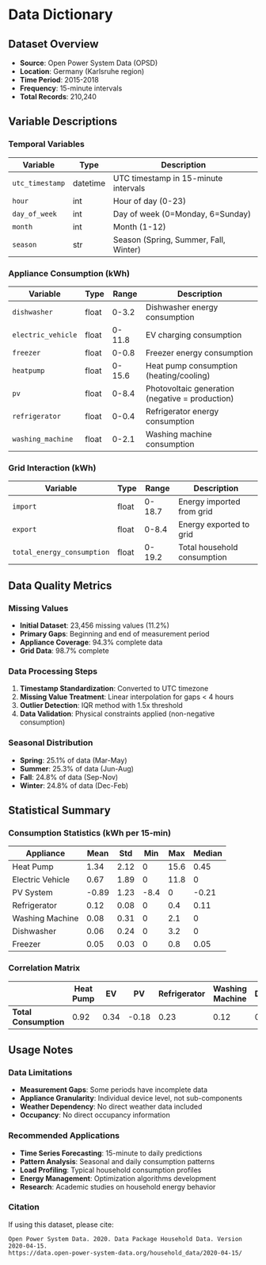 # Data Dictionary

## Dataset Overview

- **Source**: Open Power System Data (OPSD)
- **Location**: Germany (Karlsruhe region)
- **Time Period**: 2015-2018
- **Frequency**: 15-minute intervals
- **Total Records**: 210,240

## Variable Descriptions

### Temporal Variables

| Variable        | Type     | Description                           |
| --------------- | -------- | ------------------------------------- |
| `utc_timestamp` | datetime | UTC timestamp in 15-minute intervals  |
| `hour`          | int      | Hour of day (0-23)                    |
| `day_of_week`   | int      | Day of week (0=Monday, 6=Sunday)      |
| `month`         | int      | Month (1-12)                          |
| `season`        | str      | Season (Spring, Summer, Fall, Winter) |

### Appliance Consumption (kWh)

| Variable           | Type  | Range  | Description                                     |
| ------------------ | ----- | ------ | ----------------------------------------------- |
| `dishwasher`       | float | 0-3.2  | Dishwasher energy consumption                   |
| `electric_vehicle` | float | 0-11.8 | EV charging consumption                         |
| `freezer`          | float | 0-0.8  | Freezer energy consumption                      |
| `heatpump`         | float | 0-15.6 | Heat pump consumption (heating/cooling)         |
| `pv`               | float | 0-8.4  | Photovoltaic generation (negative = production) |
| `refrigerator`     | float | 0-0.4  | Refrigerator energy consumption                 |
| `washing_machine`  | float | 0-2.1  | Washing machine consumption                     |

### Grid Interaction (kWh)

| Variable                   | Type  | Range  | Description                 |
| -------------------------- | ----- | ------ | --------------------------- |
| `import`                   | float | 0-18.7 | Energy imported from grid   |
| `export`                   | float | 0-8.4  | Energy exported to grid     |
| `total_energy_consumption` | float | 0-19.2 | Total household consumption |

## Data Quality Metrics

### Missing Values

- **Initial Dataset**: 23,456 missing values (11.2%)
- **Primary Gaps**: Beginning and end of measurement period
- **Appliance Coverage**: 94.3% complete data
- **Grid Data**: 98.7% complete

### Data Processing Steps

1. **Timestamp Standardization**: Converted to UTC timezone
2. **Missing Value Treatment**: Linear interpolation for gaps < 4 hours
3. **Outlier Detection**: IQR method with 1.5x threshold
4. **Data Validation**: Physical constraints applied (non-negative consumption)

### Seasonal Distribution

- **Spring**: 25.1% of data (Mar-May)
- **Summer**: 25.3% of data (Jun-Aug)
- **Fall**: 24.8% of data (Sep-Nov)
- **Winter**: 24.8% of data (Dec-Feb)

## Statistical Summary

### Consumption Statistics (kWh per 15-min)

| Appliance        | Mean  | Std  | Min  | Max  | Median |
| ---------------- | ----- | ---- | ---- | ---- | ------ |
| Heat Pump        | 1.34  | 2.12 | 0    | 15.6 | 0.45   |
| Electric Vehicle | 0.67  | 1.89 | 0    | 11.8 | 0      |
| PV System        | -0.89 | 1.23 | -8.4 | 0    | -0.21  |
| Refrigerator     | 0.12  | 0.08 | 0    | 0.4  | 0.11   |
| Washing Machine  | 0.08  | 0.31 | 0    | 2.1  | 0      |
| Dishwasher       | 0.06  | 0.24 | 0    | 3.2  | 0      |
| Freezer          | 0.05  | 0.03 | 0    | 0.8  | 0.05   |

### Correlation Matrix

|                       | Heat Pump | EV   | PV    | Refrigerator | Washing Machine | Dishwasher | Freezer |
| --------------------- | --------- | ---- | ----- | ------------ | --------------- | ---------- | ------- |
| **Total Consumption** | 0.92      | 0.34 | -0.18 | 0.23         | 0.12            | 0.08       | 0.15    |

## Usage Notes

### Data Limitations

- **Measurement Gaps**: Some periods have incomplete data
- **Appliance Granularity**: Individual device level, not sub-components
- **Weather Dependency**: No direct weather data included
- **Occupancy**: No direct occupancy information

### Recommended Applications

- **Time Series Forecasting**: 15-minute to daily predictions
- **Pattern Analysis**: Seasonal and daily consumption patterns
- **Load Profiling**: Typical household consumption profiles
- **Energy Management**: Optimization algorithms development
- **Research**: Academic studies on household energy behavior

### Citation

If using this dataset, please cite:

```
Open Power System Data. 2020. Data Package Household Data. Version 2020-04-15.
https://data.open-power-system-data.org/household_data/2020-04-15/
```
